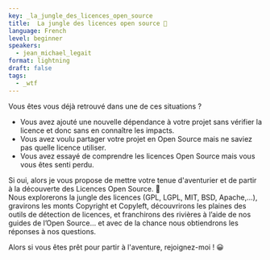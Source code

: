 ```yaml
---
key: _la_jungle_des_licences_open_source
title:  La jungle des licences open source 🤠
language: French
level: beginner
speakers:
  - jean_michael_legait
format: lightning
draft: false
tags:
  - _wtf
---
```

Vous êtes vous déjà retrouvé dans une de ces situations ?
* Vous avez ajouté une nouvelle dépendance à votre projet sans vérifier la licence et donc sans en connaître les impacts.
* Vous avez voulu partager votre projet en Open Source mais ne saviez pas quelle licence utiliser.
* Vous avez essayé de comprendre les licences Open Source mais vous vous êtes senti perdu.

Si oui, alors je vous propose de mettre votre tenue d'aventurier et de partir à la découverte des Licences Open Source. 🤠  
Nous explorerons la jungle des licences (GPL, LGPL, MIT, BSD, Apache,...), gravirons les monts Copyright et Copyleft, découvrirons les plaines des outils de détection de licences, et franchirons des rivières à l’aide de nos guides de l’Open Source… et avec de la chance nous obtiendrons les réponses à nos questions.

Alors si vous êtes prêt pour partir à l'aventure, rejoignez-moi ! 😀

